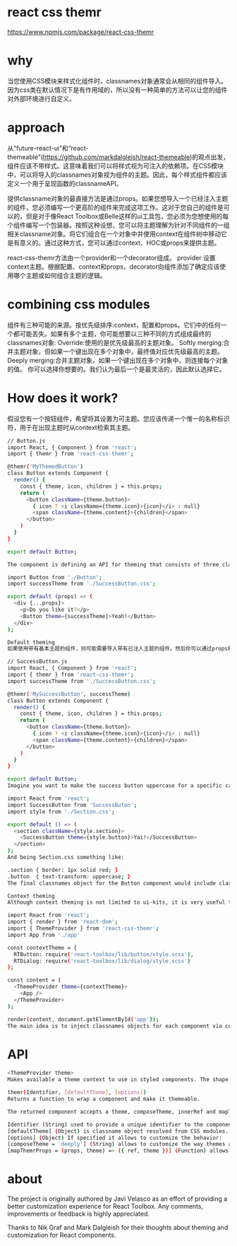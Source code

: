 # react css themr
https://www.npmjs.com/package/react-css-themr

# why

当您使用CSS模块来样式化组件时，classnames对象通常会从相同的组件导入。因为css类在默认情况下是有作用域的，所以没有一种简单的方法可以让您的组件对外部环境进行自定义。

# approach
从“future-react-ui”和“react-themeable”(https://github.com/markdalgleish/react-themeable)的观点出发，组件应该不带样式。这意味着我们可以将样式视为可注入的依赖项。在CSS模块中，可以将导入的classnames对象视为组件的主题。因此，每个样式组件都应该定义一个用于呈现函数的classnameAPI。

提供classname对象的最直接方法是通过props。如果您想导入一个已经注入主题的组件，您必须编写一个更高阶的组件来完成这项工作。这对于您自己的组件是可以的，但是对于像React Toolbox或Belle这样的ui工具包，您必须为您想使用的每个组件编写一个包装器。按照这种设想，您可以将主题理解为针对不同组件的一组相关classname对象。将它们组合在一个对象中并使用context在组件树中移动它是有意义的。通过这种方式，您可以通过context、HOC或props来提供主题。

react-css-themr方法由一个provider和一个decorator组成。 provider 设置context主题。根据配置、context和props，decorator向组件添加了确定应该使用哪个主题或如何组合主题的逻辑。

# combining css modules
组件有三种可能的来源。按优先级排序:context，配置和props。它们中的任何一个都可能丢失。如果有多个主题，你可能想要以三种不同的方式组成最终的classnames对象:
Override:使用的是优先级最高的主题对象。
Softly merging:合并主题对象，但如果一个键出现在多个对象中，最终值对应优先级最高的主题。
Deeply merging:合并主题对象，如果一个键出现在多个对象中，则连接每个对象的值。
你可以选择你想要的。我们认为最后一个是最灵活的，因此默认选择它。

# How does it work?

假设您有一个按钮组件，希望将其设置为可主题。您应该传递一个惟一的名称标识符，用于在出现主题时从context检索其主题。

```bash
// Button.js
import React, { Component } from 'react';
import { themr } from 'react-css-themr';

@themr('MyThemedButton')
class Button extends Component {
  render() {
    const { theme, icon, children } = this.props;
    return (
      <button className={theme.button}>
        { icon ? <i className={theme.icon}>{icon}</i> : null}
        <span className={theme.content}>{children}</span>
      </button>
    )
  }
}

export default Button;

The component is defining an API for theming that consists of three classnames: button, icon and content. Now, a component can use a button with a success theme like:

import Button from './Button';
import successTheme from './SuccessButton.css';

export default (props) => (
  <div {...props}>
    <p>Do you like it?</p>
    <Button theme={successTheme}>Yeah!</Button>
  </div>
);
```
```bash
Default theming
如果使用带有基本主题的组件，则可能需要导入带有已注入主题的组件。然后你可以通过props和另一个主题对象来组成它的风格。在这种情况下，基础css将始终绑定:

// SuccessButton.js
import React, { Component } from 'react';
import { themr } from 'react-css-themr';
import successTheme from './SuccessButton.css';

@themr('MySuccessButton', successTheme)
class Button extends Component {
  render() {
    const { theme, icon, children } = this.props;
    return (
      <button className={theme.button}>
        { icon ? <i className={theme.icon}>{icon}</i> : null}
        <span className={theme.content}>{children}</span>
      </button>
    )
  }
}

export default Button;
Imagine you want to make the success button uppercase for a specific case. You can include the classname mixed with other classnames:

import React from 'react';
import SuccessButton from 'SuccessButon';
import style from './Section.css';

export default () => (
  <section className={style.section}>
    <SuccessButton theme={style.button}>Yai!</SuccessButton>
  </section>
);
And being Section.css something like:

.section { border: 1px solid red; }
.button  { text-transform: uppercase; }
The final classnames object for the Button component would include class values from SuccessButton.css and Section.css so it would be uppercase!
```
```bash
Context theming
Although context theming is not limited to ui-kits, it is very useful to avoid declaring hoc for every component. For example, in react-toolbox, you can define a context theme like:

import React from 'react';
import { render } from 'react-dom';
import { ThemeProvider } from 'react-css-themr';
import App from './app'

const contextTheme = {
  RTButton: require('react-toolbox/lib/button/style.scss'),
  RTDialog: require('react-toolbox/lib/dialog/style.scss')
};

const content = (
  <ThemeProvider theme={contextTheme}>
    <App />
  </ThemeProvider>
);

render(content, document.getElementById('app'));
The main idea is to inject classnames objects for each component via context. This way you can have the whole theme in a single place and forget about including styles in every require. Any component Button or Dialog from will use the provided styles in the context.
```

# API
```bash
<ThemeProvider theme>
Makes available a theme context to use in styled components. The shape of the theme object consists of an object whose keys are identifiers for styled components provided with the themr function with each theme as the corresponding value. Useful for ui-kits.

themr(Identifier, [defaultTheme], [options])
Returns a function to wrap a component and make it themeable.

The returned component accepts a theme, composeTheme, innerRef and mapThemrProps props apart from the props of the original component. They former two are used to provide a theme to the component and to configure the style composition, which can be configured via options too. innerRef is used to pass a ref callback to the decorated component and mapThemrProps is a function that can be used to map properties to the decorated component. The function arguments are:

Identifier (String) used to provide a unique identifier to the component that will be used to get a theme from context.
[defaultTheme] (Object) is classname object resolved from CSS modules. It will be used as the default theme to calculate a new theme that will be passed to the component.
[options] (Object) If specified it allows to customize the behavior:
[composeTheme = 'deeply'] (String) allows to customize the way themes are merged or to disable merging completely. The accepted values are deeply to deeply merge themes, softly to softly merge themes and false to disable theme merging.
[mapThemrProps = (props, theme) => ({ ref, theme })] (Function) allows to customize how properties are passed down to the decorated component. By default, themr extracts all own properties passing down just innerRef as ref and the generated theme as theme. If you are decorating a component that needs to map the reference or any other custom property, this function is called with all properties given to the component plus the generated theme in the second parameter. It should return the properties you want to pass.
```
# about

The project is originally authored by Javi Velasco as an effort of providing a better customization experience for React Toolbox. Any comments, improvements or feedback is highly appreciated.

Thanks to Nik Graf and Mark Dalgleish for their thoughts about theming and customization for React components.
